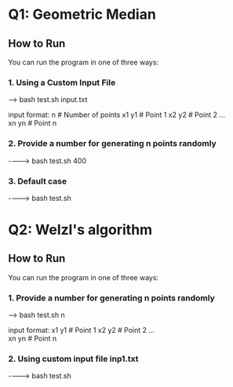 # Q1: Geometric Median 

## How to Run

You can run the program in one of three ways:

### 1. Using a Custom Input File
--> bash test.sh input.txt

input format:
n         # Number of points
x1 y1     # Point 1
x2 y2     # Point 2
...       
xn yn     # Point n

### 2. Provide a number for generating n points randomly
----> bash test.sh 400

### 3. Default case
----> bash test.sh







# Q2: Welzl's algorithm

## How to Run

You can run the program in one of three ways:

### 1. Provide a number for generating n points randomly
--> bash test.sh n

input format:
x1 y1     # Point 1
x2 y2     # Point 2
...       
xn yn     # Point n

### 2. Using custom input file inp1.txt
----> bash test.sh 





